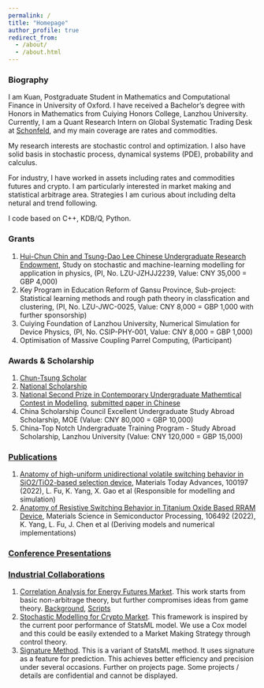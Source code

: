 ```yaml
---
permalink: /
title: "Homepage"
author_profile: true
redirect_from: 
  - /about/
  - /about.html
---
```


### Biography
I am Kuan, Postgraduate Student in Mathematics and Computational Finance in University of Oxford. I have received a Bachelor’s degree with Honors in Mathematics from Cuiying Honors College, Lanzhou University. Currently, I am a Quant Research Intern on Global Systematic Trading Desk at [Schonfeld](https://www.schonfeld.com), and my main coverage are rates and commodities.

My research interests are stochastic control and optimization. I also have solid basis in stochastic process, dynamical systems (PDE), probability and calculus.

For industry, I have worked in assets including rates and commodities futures and crypto. I am particularly interested in market making and statistical arbitrage area. Strategies I am curious about including delta netural and trend following.

I code based on C++, KDB/Q, Python.

### Grants
1. [Hui-Chun Chin and Tsung-Dao Lee Chinese Undergraduate Research Endowment](https://en.wikipedia.org/wiki/Tsung-Dao_Lee#Educational_activities), Study on stochastic and machine-learning modelling for application in physics, (PI, No. LZU-JZHJJ2239, Value: CNY 35,000 = GBP 4,000)
2. Key Program in Education Reform of Gansu Province, Sub-project: Statistical learning methods and rough path theory in classfication and clustering, (PI, No. LZU-JWC-0025, Value: CNY 8,000 = GBP 1,000 with further sponsorship)
3. Cuiying Foundation of Lanzhou University, Numerical Simulation for Device Physics, (PI, No. CSIP-PHY-001, Value: CNY 8,000 = GBP 1,000)
4. Optimisation of Massive Coupling Parrel Computing, (Participant)

### Awards & Scholarship
1. [Chun-Tsung Scholar](https://junzheng.sjtu.edu.cn/scholar/1418)
2. [National Scholarship](http://www.moe.gov.cn/jyb_xxgk/s5743/s5744/A05/202012/t20201217_506100.html)
3. [National Second Prize in Contemporary Undergraduate Mathemtical Contest in Modelling](http://www.mcm.edu.cn/html_cn/node/15767d638d52e1d38c64ea910de792d1.html), [submitted paper in Chinese](/files/CUMCM.pdf)
4. China Scholarship Council Excellent Undergraduate Study Abroad Scholarship, MOE (Value: CNY 80,000 = GBP 10,000)
5. China-Top Notch Undergraduate Training Program - Study Abroad Scholarship, Lanzhou University (Value: CNY 120,000 = GBP 15,000)

### [Publications](/publications/)
1. [Anatomy of high-uniform unidirectional volatile switching behavior in SiO2/TiO2-based selection device](https://authors.elsevier.com/sd/article/S2590049821000679), Materials Today Advances, 100197 (2022), L. Fu, K. Yang, X. Gao et al (Responsible for modelling and simulation)
2. [Anatomy of Resistive Switching Behavior in Titanium Oxide Based RRAM Device](https://www.sciencedirect.com/science/article/pii/S1369800122000403), Materials Science in Semiconductor Processing, 106492 (2022), K. Yang, L. Fu, J. Chen et al (Deriving models and numerical implementations)

### [Conference Presentations](/talks/)

### [Industrial Collaborations](/projects/)
1. [Correlation Analysis for Energy Futures Market](/portfolio/emission_markets_2/). This work starts from basic non-arbitrage theory, but further compromises ideas from game theory. [Background](/portfolio/emission_markets_1/), [Scripts](/portfolio/emission_markets_3/)
2. [Stochastic Modelling for Crypto Market](/portfolio/BTC_prediction/). This framework is inspired by the current poor performance of StatsML model. We use a Cox model and this could be easily extended to a Market Making Strategy through control theory.
3. [Signature Method](/portfolio/signature/). This is a variant of StatsML method. It uses signature as a feature for prediction. This achieves better efficiency and precision under several occasions.
Further on projects page. Some projects / details are confidential and cannot be displayed.


<script type="text/javascript" id="clustrmaps" src="//clustrmaps.com/map_v2.js?d=-0m5H0yFZZ6l-AOmOBX7KWj0kEM2mYkZrczUAuYkWeY&cl=ffffff&w=a"></script>
